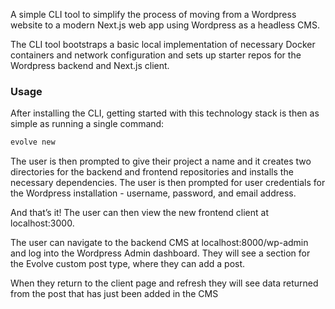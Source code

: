 A simple CLI tool to simplify the process of moving from a Wordpress website to a modern Next.js web app using Wordpress as a headless CMS.

The CLI tool bootstraps a basic local implementation of necessary Docker containers and network configuration and sets up starter repos for the Wordpress backend and Next.js client.

### Usage

After installing the CLI, getting started with this technology stack is then as simple as running a single command:

```bash
evolve new
```

The user is then prompted to give their project a name and it creates two directories for the backend and frontend repositories and installs the necessary dependencies. The user is then prompted for user credentials for the Wordpress installation - username, password, and email address.

And that’s it! The user can then view the new frontend client at localhost:3000.

The user can navigate to the backend CMS at localhost:8000/wp-admin and log into the Wordpress Admin dashboard. They will see a section for the Evolve custom post type, where they can add a post.

When they return to the client page and refresh they will see data returned from the post that has just been added in the CMS
